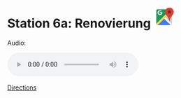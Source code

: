 
# Station 6a: Renovierung <a href="https://www.google.com/maps/dir/?api=1&travelmode=walking&destination=47.8009885,13.0206572"><img src="assets/google-maps.svg" width="48" height="48"></a>

Audio: 

<audio controls>
  <source src="https://github.com/kipppunkte/kipppunkte/raw/gh-pages/assets/6a_Renovierung.mp3" type="audio/mpeg">
  Your browser does not support the audio tag.
</audio>


[Directions](https://www.google.com/maps/dir/?api=1&travelmode=walking&destination=47.8009885,13.0206572)